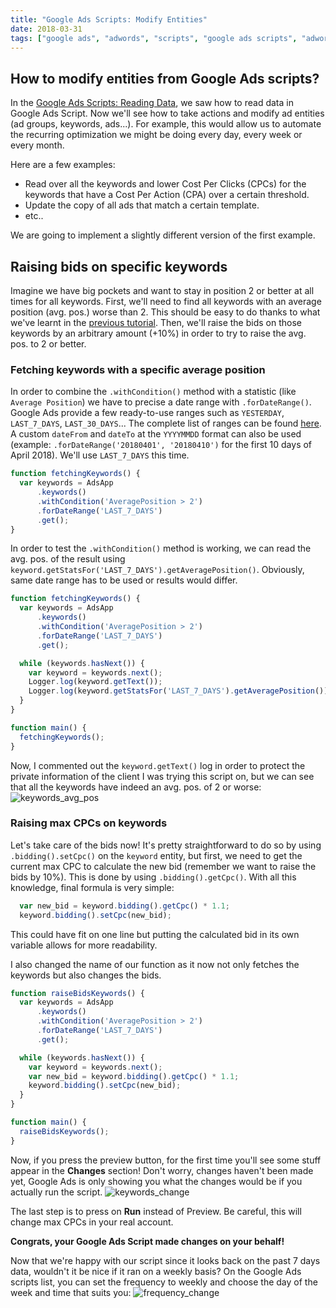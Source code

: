 ```yaml
---
title: "Google Ads Scripts: Modify Entities"
date: 2018-03-31
tags: ["google ads", "adwords", "scripts", "google ads scripts", "adwords scripts", "modify entities", "modify", "entities"]
---
```


## How to modify entities from Google Ads scripts?
In the [Google Ads Scripts: Reading Data](/blog/adwords-scripts-reading-data), we saw how to read data in Google Ads Script.
Now we'll see how to take actions and modify ad entities (ad groups, keywords, ads...).
For example, this would allow us to automate the recurring optimization we might be doing every day, every week or every month.

Here are a few examples:
- Read over all the keywords and lower Cost Per Clicks (CPCs) for the keywords that have a Cost Per Action (CPA) over a certain threshold.
- Update the copy of all ads that match a certain template.
- etc..

We are going to implement a slightly different version of the first example.

## Raising bids on specific keywords
Imagine we have big pockets and want to stay in position 2 or better at all times for all keywords.
First, we'll need to find all keywords with an average position (avg. pos.) worse than 2.
This should be easy to do thanks to what we've learnt in the [previous tutorial](/blog/adwords-scripts-reading-data).
Then, we'll raise the bids on those keywords by an arbitrary amount (+10%) in order to try to raise the avg. pos. to 2 or better.

### Fetching keywords with a specific average position
In order to combine the `.withCondition()` method with a statistic (like `Average Position`) we have to precise a date range with `.forDateRange()`.
Google Ads provide a few ready-to-use ranges such as `YESTERDAY`, `LAST_7_DAYS`, `LAST_30_DAYS`...
The complete list of ranges can be found [here](https://developers.google.com/adwords/scripts/docs/reference/adwordsapp/adwordsapp_keywordselector#forDateRange_2).
A custom `dateFrom` and `dateTo` at the `YYYYMMDD` format can also be used (example: `.forDateRange('20180401', '20180410')` for the first 10 days of April 2018).
We'll use `LAST_7_DAYS` this time.
```javascript
function fetchingKeywords() {
  var keywords = AdsApp
      .keywords()
      .withCondition('AveragePosition > 2')
      .forDateRange('LAST_7_DAYS')
      .get();
}
```

In order to test the `.withCondition()` method is working, we can read the avg. pos. of the result using `keyword.getStatsFor('LAST_7_DAYS').getAveragePosition()`.
Obviously, same date range has to be used or results would differ.

```javascript
function fetchingKeywords() {
  var keywords = AdsApp
      .keywords()
      .withCondition('AveragePosition > 2')
      .forDateRange('LAST_7_DAYS')
      .get();

  while (keywords.hasNext()) {
    var keyword = keywords.next();
    Logger.log(keyword.getText());
    Logger.log(keyword.getStatsFor('LAST_7_DAYS').getAveragePosition());
  }
}

function main() {
  fetchingKeywords();
}
```

Now, I commented out the `keyword.getText()` log in order to protect the private information of the client I was trying this script on, but we can see that all the keywords have indeed an avg. pos. of 2 or worse:
![keywords_avg_pos](/images/keywords_avg_pos.png)

### Raising max CPCs on keywords
Let's take care of the bids now! It's pretty straightforward to do so by using `.bidding().setCpc()` on the `keyword` entity, but first, we need to get the current max CPC to calculate the new bid (remember we want to raise the bids by 10%). This is done by using `.bidding().getCpc()`. With all this knowledge, final formula is very simple:
```javascript
  var new_bid = keyword.bidding().getCpc() * 1.1;
  keyword.bidding().setCpc(new_bid);
```

This could have fit on one line but putting the calculated bid in its own variable allows for more readability.

I also changed the name of our function as it now not only fetches the keywords but also changes the bids.

```javascript
function raiseBidsKeywords() {
  var keywords = AdsApp
      .keywords()
      .withCondition('AveragePosition > 2')
      .forDateRange('LAST_7_DAYS')
      .get();

  while (keywords.hasNext()) {
    var keyword = keywords.next();
    var new_bid = keyword.bidding().getCpc() * 1.1;
    keyword.bidding().setCpc(new_bid);
  }
}

function main() {
  raiseBidsKeywords();
}
```

Now, if you press the preview button, for the first time you'll see some stuff appear in the __Changes__ section! Don't worry, changes haven't been made yet, Google Ads is only showing you what the changes would be if you actually run the script.
![keywords_change](/images/keywords_change.png)

The last step is to press on __Run__ instead of Preview. Be careful, this will change max CPCs in your real account.

__Congrats, your Google Ads Script made changes on your behalf!__

 Now that we're happy with our script since it looks back on the past 7 days data, wouldn't it be nice if it ran on a weekly basis? On the Google Ads scripts list, you can set the frequency to weekly and choose the day of the week and time that suits you:
![frequency_change](/images/frequency_change.png)

